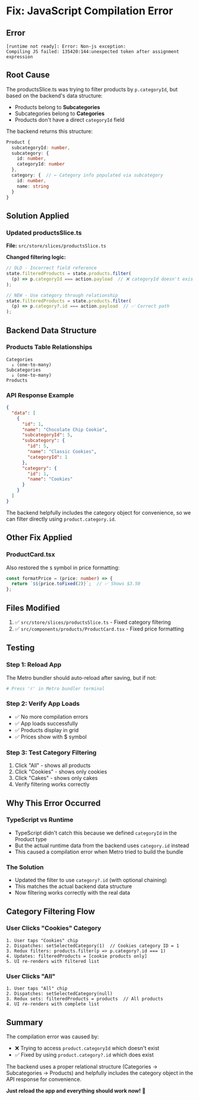 # Fix: JavaScript Compilation Error

## Error
```
[runtime not ready]: Error: Non-js exception:
Compiling JS failed: 135420:144:unexpected token after assignment expression
```

## Root Cause
The productsSlice.ts was trying to filter products by `p.categoryId`, but based on the backend's data structure:
- Products belong to **Subcategories**
- Subcategories belong to **Categories**
- Products don't have a direct `categoryId` field

The backend returns this structure:
```typescript
Product {
  subcategoryId: number,
  subcategory: {
    id: number,
    categoryId: number
  },
  category: {  // ← Category info populated via subcategory
    id: number,
    name: string
  }
}
```

## Solution Applied

### Updated productsSlice.ts
**File:** `src/store/slices/productsSlice.ts`

**Changed filtering logic:**
```typescript
// OLD - Incorrect field reference
state.filteredProducts = state.products.filter(
  (p) => p.categoryId === action.payload  // ❌ categoryId doesn't exist
);

// NEW - Use category through relationship
state.filteredProducts = state.products.filter(
  (p) => p.category?.id === action.payload  // ✅ Correct path
);
```

## Backend Data Structure

### Products Table Relationships
```
Categories
  ↓ (one-to-many)
Subcategories
  ↓ (one-to-many)
Products
```

### API Response Example
```json
{
  "data": [
    {
      "id": 1,
      "name": "Chocolate Chip Cookie",
      "subcategoryId": 5,
      "subcategory": {
        "id": 5,
        "name": "Classic Cookies",
        "categoryId": 1
      },
      "category": {
        "id": 1,
        "name": "Cookies"
      }
    }
  ]
}
```

The backend helpfully includes the category object for convenience, so we can filter directly using `product.category.id`.

## Other Fix Applied

### ProductCard.tsx
Also restored the `$` symbol in price formatting:
```typescript
const formatPrice = (price: number) => {
  return `$${price.toFixed(2)}`;  // ✅ Shows $3.50
};
```

## Files Modified

1. ✅ `src/store/slices/productsSlice.ts` - Fixed category filtering
2. ✅ `src/components/products/ProductCard.tsx` - Fixed price formatting

## Testing

### Step 1: Reload App
The Metro bundler should auto-reload after saving, but if not:
```bash
# Press 'r' in Metro bundler terminal
```

### Step 2: Verify App Loads
- ✅ No more compilation errors
- ✅ App loads successfully
- ✅ Products display in grid
- ✅ Prices show with $ symbol

### Step 3: Test Category Filtering
1. Click "All" - shows all products
2. Click "Cookies" - shows only cookies
3. Click "Cakes" - shows only cakes
4. Verify filtering works correctly

## Why This Error Occurred

### TypeScript vs Runtime
- TypeScript didn't catch this because we defined `categoryId` in the Product type
- But the actual runtime data from the backend uses `category.id` instead
- This caused a compilation error when Metro tried to build the bundle

### The Solution
- Updated the filter to use `category?.id` (with optional chaining)
- This matches the actual backend data structure
- Now filtering works correctly with the real data

## Category Filtering Flow

### User Clicks "Cookies" Category
```
1. User taps "Cookies" chip
2. Dispatches: setSelectedCategory(1)  // Cookies category ID = 1
3. Redux filters: products.filter(p => p.category?.id === 1)
4. Updates: filteredProducts = [cookie products only]
5. UI re-renders with filtered list
```

### User Clicks "All"
```
1. User taps "All" chip
2. Dispatches: setSelectedCategory(null)
3. Redux sets: filteredProducts = products  // All products
4. UI re-renders with complete list
```

## Summary

The compilation error was caused by:
- ❌ Trying to access `product.categoryId` which doesn't exist
- ✅ Fixed by using `product.category?.id` which does exist

The backend uses a proper relational structure (Categories → Subcategories → Products) and helpfully includes the category object in the API response for convenience.

**Just reload the app and everything should work now!** 🚀
